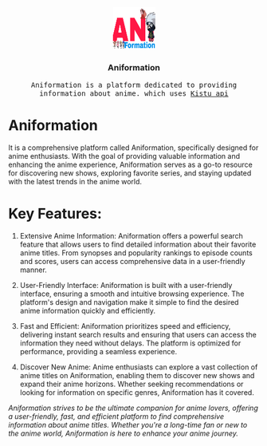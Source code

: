 <p align="center">

  <a href="https://github.com/Kochou11/Anime-information-kitsu">

<img src="logo.png" alt="Logo" width="85" height="85"> 
  </a>

  <h3 align="center">Aniformation</h3>

  <p align="center">
<samp>Aniformation is a platform dedicated to providing information about anime. which uses <a href="https://kitsu.docs.apiary.io/"> Kistu api </a> 
  </samp>

    
    

   



    

  

  
 
    

     

    


    


   

  </p>

</p>
 
 # Aniformation
It is a comprehensive platform called Aniformation, specifically designed for anime enthusiasts. With the goal of providing valuable information and enhancing the anime experience, Aniformation serves as a go-to resource for discovering new shows, exploring favorite series, and staying updated with the latest trends in the anime world.

 
# Key Features:
1. Extensive Anime Information: Aniformation offers a powerful search feature that allows users to find detailed information about their favorite anime titles. From synopses and popularity rankings to episode counts and scores, users can access comprehensive data in a user-friendly manner.

2. User-Friendly Interface: Aniformation is built with a user-friendly interface, ensuring a smooth and intuitive browsing experience. The platform's design and navigation make it simple to find the desired anime information quickly and efficiently.

3. Fast and Efficient: Aniformation prioritizes speed and efficiency, delivering instant search results and ensuring that users can access the information they need without delays. The platform is optimized for performance, providing a seamless experience.

4. Discover New Anime: Anime enthusiasts can explore a vast collection of anime titles on Aniformation, enabling them to discover new shows and expand their anime horizons. Whether seeking recommendations or looking for information on specific genres, Aniformation has it covered.

<i> Aniformation strives to be the ultimate companion for anime lovers, offering a user-friendly, fast, and efficient platform to find comprehensive information about anime titles. Whether you're a long-time fan or new to the anime world, Aniformation is here to enhance your anime journey. </i>

